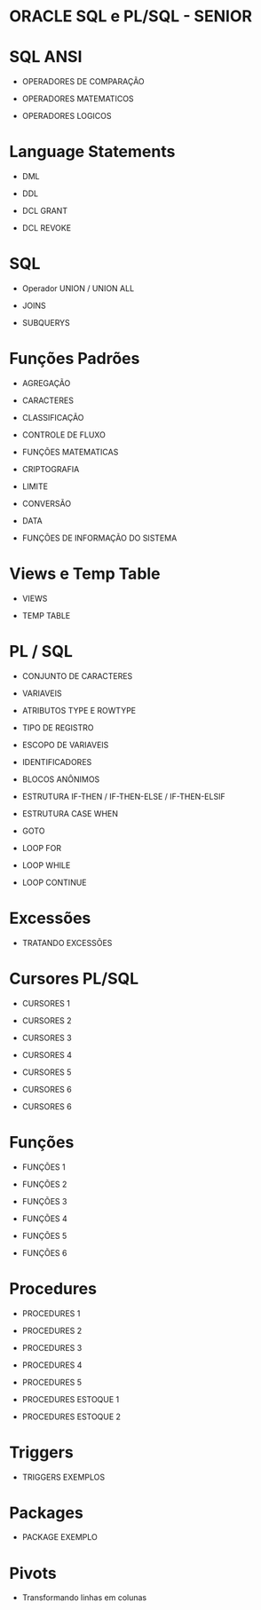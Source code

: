 #   ORACLE SQL e PL/SQL  -  SENIOR

#  SQL ANSI

 - OPERADORES DE COMPARAÇÃO

 - OPERADORES MATEMATICOS

 - OPERADORES LOGICOS 




#  Language Statements

 - DML

 - DDL 

 - DCL GRANT

 - DCL REVOKE




# SQL

 - Operador UNION / UNION ALL

 - JOINS

 - SUBQUERYS




# Funções Padrões

 - AGREGAÇÃO 

 - CARACTERES 

 - CLASSIFICAÇÃO

 - CONTROLE DE FLUXO

 - FUNÇÕES MATEMATICAS

 - CRIPTOGRAFIA

 - LIMITE
 
 - CONVERSÃO

 - DATA 

 - FUNÇÕES DE INFORMAÇÃO DO SISTEMA




# Views e Temp Table

 - VIEWS

 - TEMP TABLE




# PL / SQL

 - CONJUNTO DE CARACTERES
 
 - VARIAVEIS
 
 - ATRIBUTOS TYPE E ROWTYPE
                  
 - TIPO DE REGISTRO

 - ESCOPO DE VARIAVEIS

 - IDENTIFICADORES

 - BLOCOS ANÔNIMOS

 - ESTRUTURA IF-THEN / IF-THEN-ELSE / IF-THEN-ELSIF

 - ESTRUTURA CASE WHEN

 - GOTO

 - LOOP FOR
 
 - LOOP WHILE

 - LOOP CONTINUE




# Excessões

- TRATANDO EXCESSÕES




# Cursores PL/SQL

 - CURSORES 1

 - CURSORES 2

 - CURSORES 3

 - CURSORES 4

 - CURSORES 5

 - CURSORES 6

 - CURSORES 6





# Funções

 - FUNÇÕES 1

 - FUNÇÕES 2

 - FUNÇÕES 3

 - FUNÇÕES 4

 - FUNÇÕES 5

 - FUNÇÕES 6




# Procedures

 - PROCEDURES  1

 - PROCEDURES  2

 - PROCEDURES  3

 - PROCEDURES  4

 - PROCEDURES  5

 - PROCEDURES ESTOQUE  1

 - PROCEDURES ESTOQUE  2





# Triggers 

 - TRIGGERS EXEMPLOS



# Packages 

 - PACKAGE EXEMPLO



# Pivots

 - Transformando linhas em colunas




























